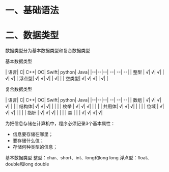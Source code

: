 # 一、基础语法



# 二、数据类型
数据类型分为基本数据类型和复合数据类型

基本数据类型

| 语言| C| C++| OC| Swift| python| Java|
|--|--|--| --| --| --| 
| 整型  | √| √| √| | √| √|
| 浮点型| √| √| √| | √| |
| 空类型| √| √| √| | √| |

复合数据类型

| 语言| C| C++| OC| Swift| python| Java|
|--|--|--| --| --| --| 
| 数组 | √| √| √| √| | |
| 结构体| √| √| √| | | |
| 枚举 | √| √| √| | | |
| 共用体| √| √| √| | | |
| 位域 | √| √| √| | | |
| 指针 | √| √| √| | | |
| 类  | | | √| √| √| √|

为把信息存储在计算机中，程序必须记录3个基本属性：
* 信息要存储在哪里；
* 要存储什么值；
* 存储何种类型的信息；


基本数据类型
整型：char、short、int、long和long long
浮点型：float、double和long double




